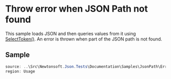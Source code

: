 ﻿# Throw error when JSON Path not found

This sample loads JSON and then queries values from it using [SelectToken()](/API/newtonsoft/json/linq/JToken/#method-selecttoken). An error is thrown when part of the JSON path is not found. 

## Sample

```csharp Usage
source: ..\Src\Newtonsoft.Json.Tests\Documentation\Samples\JsonPath\ErrorWhenNoMatchQuery.cs
region: Usage
```
